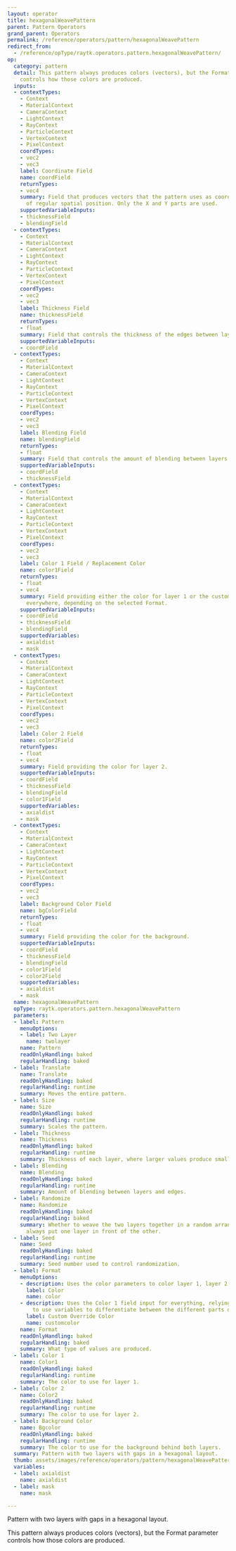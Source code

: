 ```yaml
---
layout: operator
title: hexagonalWeavePattern
parent: Pattern Operators
grand_parent: Operators
permalink: /reference/operators/pattern/hexagonalWeavePattern
redirect_from:
  - /reference/opType/raytk.operators.pattern.hexagonalWeavePattern/
op:
  category: pattern
  detail: This pattern always produces colors (vectors), but the Format parameter
    controls how those colors are produced.
  inputs:
  - contextTypes:
    - Context
    - MaterialContext
    - CameraContext
    - LightContext
    - RayContext
    - ParticleContext
    - VertexContext
    - PixelContext
    coordTypes:
    - vec2
    - vec3
    label: Coordinate Field
    name: coordField
    returnTypes:
    - vec4
    summary: Field that produces vectors that the pattern uses as coordinates instead
      of regular spatial position. Only the X and Y parts are used.
    supportedVariableInputs:
    - thicknessField
    - blendingField
  - contextTypes:
    - Context
    - MaterialContext
    - CameraContext
    - LightContext
    - RayContext
    - ParticleContext
    - VertexContext
    - PixelContext
    coordTypes:
    - vec2
    - vec3
    label: Thickness Field
    name: thicknessField
    returnTypes:
    - float
    summary: Field that controls the thickness of the edges between layers.
    supportedVariableInputs:
    - coordField
  - contextTypes:
    - Context
    - MaterialContext
    - CameraContext
    - LightContext
    - RayContext
    - ParticleContext
    - VertexContext
    - PixelContext
    coordTypes:
    - vec2
    - vec3
    label: Blending Field
    name: blendingField
    returnTypes:
    - float
    summary: Field that controls the amount of blending between layers and edges.
    supportedVariableInputs:
    - coordField
    - thicknessField
  - contextTypes:
    - Context
    - MaterialContext
    - CameraContext
    - LightContext
    - RayContext
    - ParticleContext
    - VertexContext
    - PixelContext
    coordTypes:
    - vec2
    - vec3
    label: Color 1 Field / Replacement Color
    name: color1Field
    returnTypes:
    - float
    - vec4
    summary: Field providing either the color for layer 1 or the custom color for
      everywhere, depending on the selected Format.
    supportedVariableInputs:
    - coordField
    - thicknessField
    - blendingField
    supportedVariables:
    - axialdist
    - mask
  - contextTypes:
    - Context
    - MaterialContext
    - CameraContext
    - LightContext
    - RayContext
    - ParticleContext
    - VertexContext
    - PixelContext
    coordTypes:
    - vec2
    - vec3
    label: Color 2 Field
    name: color2Field
    returnTypes:
    - float
    - vec4
    summary: Field providing the color for layer 2.
    supportedVariableInputs:
    - coordField
    - thicknessField
    - blendingField
    - color1Field
    supportedVariables:
    - axialdist
    - mask
  - contextTypes:
    - Context
    - MaterialContext
    - CameraContext
    - LightContext
    - RayContext
    - ParticleContext
    - VertexContext
    - PixelContext
    coordTypes:
    - vec2
    - vec3
    label: Background Color Field
    name: bgColorField
    returnTypes:
    - float
    - vec4
    summary: Field providing the color for the background.
    supportedVariableInputs:
    - coordField
    - thicknessField
    - blendingField
    - color1Field
    - color2Field
    supportedVariables:
    - axialdist
    - mask
  name: hexagonalWeavePattern
  opType: raytk.operators.pattern.hexagonalWeavePattern
  parameters:
  - label: Pattern
    menuOptions:
    - label: Two Layer
      name: twolayer
    name: Pattern
    readOnlyHandling: baked
    regularHandling: baked
  - label: Translate
    name: Translate
    readOnlyHandling: baked
    regularHandling: runtime
    summary: Moves the entire pattern.
  - label: Size
    name: Size
    readOnlyHandling: baked
    regularHandling: runtime
    summary: Scales the pattern.
  - label: Thickness
    name: Thickness
    readOnlyHandling: baked
    regularHandling: runtime
    summary: Thickness of each layer, where larger values produce smaller gaps.
  - label: Blending
    name: Blending
    readOnlyHandling: baked
    regularHandling: runtime
    summary: Amount of blending between layers and edges.
  - label: Randomize
    name: Randomize
    readOnlyHandling: baked
    regularHandling: baked
    summary: Whether to weave the two layers together in a random arrangement, or
      always put one layer in front of the other.
  - label: Seed
    name: Seed
    readOnlyHandling: baked
    regularHandling: runtime
    summary: Seed number used to control randomization.
  - label: Format
    menuOptions:
    - description: Uses the color parameters to color layer 1, layer 2, and background.
      label: Color
      name: color
    - description: Uses the Color 1 field input for everything, relying on that field
        to use variables to differentiate between the different parts of the pattern.
      label: Custom Override Color
      name: customcolor
    name: Format
    readOnlyHandling: baked
    regularHandling: baked
    summary: What type of values are produced.
  - label: Color 1
    name: Color1
    readOnlyHandling: baked
    regularHandling: runtime
    summary: The color to use for layer 1.
  - label: Color 2
    name: Color2
    readOnlyHandling: baked
    regularHandling: runtime
    summary: The color to use for layer 2.
  - label: Background Color
    name: Bgcolor
    readOnlyHandling: baked
    regularHandling: runtime
    summary: The color to use for the background behind both layers.
  summary: Pattern with two layers with gaps in a hexagonal layout.
  thumb: assets/images/reference/operators/pattern/hexagonalWeavePattern_thumb.png
  variables:
  - label: axialdist
    name: axialdist
  - label: mask
    name: mask

---
```



Pattern with two layers with gaps in a hexagonal layout.

This pattern always produces colors (vectors), but the Format parameter controls how those colors are produced.